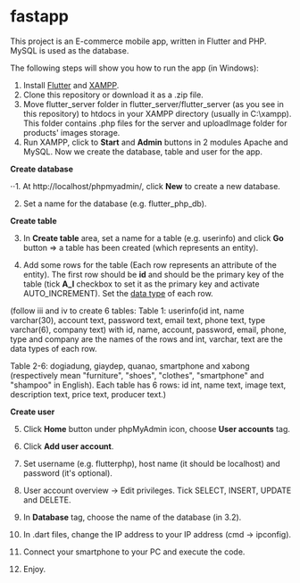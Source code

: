 # fastapp

This project is an E-commerce mobile app, written in Flutter and PHP. MySQL is used as the database.

The following steps will show you how to run the app (in Windows):
1. Install [Flutter](https://flutter.dev/docs/get-started/install) and [XAMPP](https://www.apachefriends.org/download.html).
2. Clone this repository or download it as a .zip file.
3. Move flutter_server folder in flutter_server/flutter_server (as you see in this repository) to htdocs in your XAMPP directory (usually in C:\xampp). This folder contains .php files for the server and uploadImage folder for products' images storage.
4. Run XAMPP, click to **Start** and **Admin** buttons in 2 modules Apache and MySQL. Now we create the database, table and user for the app. 

**Create database**

⋅⋅1. At http://localhost/phpmyadmin/, click **New** to create a new database.

  2. Set a name for the database (e.g. flutter_php_db).

**Create table**

  3. In **Create table** area, set a name for a table (e.g. userinfo) and click **Go** button => a table has been created (which represents an entity).

  4. Add some rows for the table (Each row represents an attribute of the entity). The first row should be **id** and should be the primary key of the table (tick **A_I** checkbox to set it as the primary key and activate AUTO_INCREMENT). Set the [data type](https://www.w3schools.com/sql/sql_datatypes.asp) of each row. 

(follow iii and iv to create 6 tables: 
Table 1: userinfo(id int, name varchar(30), account text, password text, email text, phone text, type varchar(6), company text) with id, name, account, password, email, phone, type and company are the names of the rows and int, varchar, text are the data types of each row.

Table 2-6: dogiadung, giaydep, quanao, smartphone and xabong (respectively mean "furniture", "shoes", "clothes", "smartphone" and "shampoo" in English). Each table has 6 rows: id int, name text, image text, description text, price text, producer text.)

**Create user**

  5. Click **Home** button under phpMyAdmin icon, choose **User accounts** tag.

  6. Click **Add user account**.

  7. Set username (e.g. flutterphp), host name (it should be localhost) and password (it's optional).

  8. User account overview -> Edit privileges. Tick SELECT, INSERT, UPDATE and DELETE.

  9. In **Database** tag, choose the name of the database (in 3.2).

5. In .dart files, change the IP address to your IP address (cmd -> ipconfig).
6. Connect your smartphone to your PC and execute the code.
7. Enjoy.

